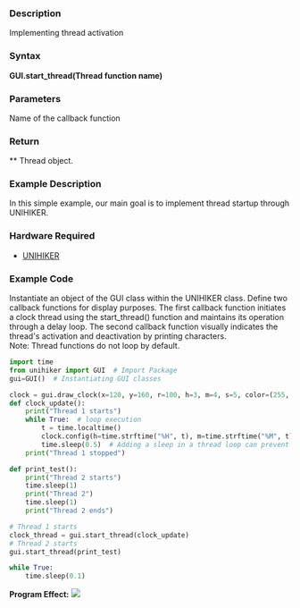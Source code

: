 ### Description
Implementing thread activation
### Syntax
**GUI.start_thread(Thread function name)**
### Parameters
Name of the callback function
### Return
** Thread object.
### Example Description
In this simple example, our main goal is to implement thread startup through UNIHIKER.
### Hardware Required

- [UNIHIKER](https://www.dfrobot.com/product-2691.html)
### Example Code
Instantiate an object of the GUI class within the UNIHIKER class. Define two callback functions for display purposes. The first callback function initiates a clock thread using the start_thread() function and maintains its operation through a delay loop. The second callback function visually indicates the thread's activation and deactivation by printing characters.  
Note:  Thread functions do not loop by default.
```python
import time
from unihiker import GUI  # Import Package
gui=GUI()  # Instantiating GUI classes

clock = gui.draw_clock(x=120, y=160, r=100, h=3, m=4, s=5, color=(255, 0, 0), onclick=lambda: print("clock clicked"))
def clock_update():
    print("Thread 1 starts")
    while True:  # loop execution
        t = time.localtime()
        clock.config(h=time.strftime("%H", t), m=time.strftime("%M", t), s=time.strftime("%S", t))
        time.sleep(0.5)  # Adding a sleep in a thread loop can prevent the program from getting stuck or slowing down
    print("Thread 1 stopped")

def print_test():
    print("Thread 2 starts")
    time.sleep(1)
    print("Thread 2")
    time.sleep(1)
    print("Thread 2 ends")

# Thread 1 starts
clock_thread = gui.start_thread(clock_update)
# Thread 2 starts
gui.start_thread(print_test)

while True:
    time.sleep(0.1)
```
**Program Effect:**
![](img/1.start_thread()/1720581463678-298d8c56-a911-43ce-8efa-6c0882aec778.gif)
